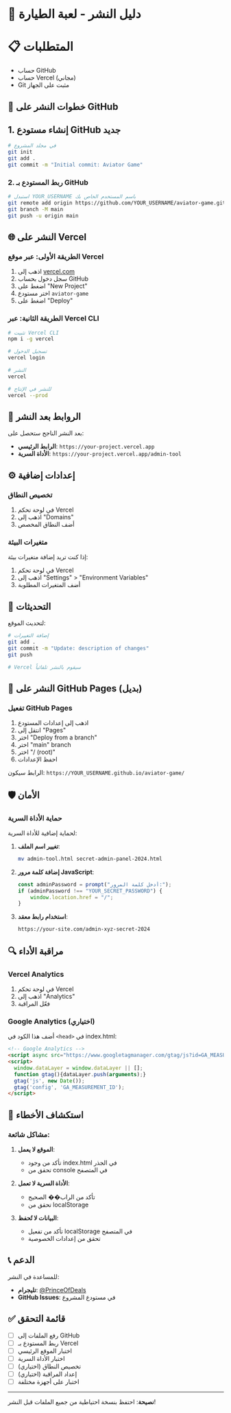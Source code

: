 # 🚀 دليل النشر - لعبة الطيارة

# 📋 المتطلبات

- حساب GitHub
- حساب Vercel (مجاني)
- Git مثبت على الجهاز

## 🔧 خطوات النشر على GitHub

## 1. إنشاء مستودع GitHub جديد

```bash
# في مجلد المشروع
git init
git add .
git commit -m "Initial commit: Aviator Game"
```

### 2. ربط المستودع بـ GitHub

```bash
# استبدل YOUR_USERNAME باسم المستخدم الخاص بك
git remote add origin https://github.com/YOUR_USERNAME/aviator-game.git
git branch -M main
git push -u origin main
```

## 🌐 النشر على Vercel

### الطريقة الأولى: عبر موقع Vercel

1. اذهب إلى [vercel.com](https://vercel.com)
2. سجل دخول بحساب GitHub
3. اضغط على "New Project"
4. اختر مستودع `aviator-game`
5. اضغط على "Deploy"

### الطريقة الثانية: عبر Vercel CLI

```bash
# تثبيت Vercel CLI
npm i -g vercel

# تسجيل الدخول
vercel login

# النشر
vercel

# للنشر في الإنتاج
vercel --prod
```

## 🔗 الروابط بعد النشر

بعد النشر الناجح ستحصل على:

- **الرابط الرئيسي**: `https://your-project.vercel.app`
- **الأداة السرية**: `https://your-project.vercel.app/admin-tool`

## ⚙️ إعدادات إضافية

### تخصيص النطاق

1. في لوحة تحكم Vercel
2. اذهب إلى "Domains"
3. أضف النطاق المخصص

### متغيرات البيئة

إذا كنت تريد إضافة متغيرات بيئة:

1. في لوحة تحكم Vercel
2. اذهب إلى "Settings" > "Environment Variables"
3. أضف المتغيرات المطلوبة

## 🔄 التحديثات

لتحديث الموقع:

```bash
# إضافة التغييرات
git add .
git commit -m "Update: description of changes"
git push

# Vercel سيقوم بالنشر تلقائياً
```

## 📱 النشر على GitHub Pages (بديل)

### تفعيل GitHub Pages

1. اذهب إلى إعدادات المستودع
2. انتقل إلى "Pages"
3. اختر "Deploy from a branch"
4. اختر "main" branch
5. اختر "/ (root)"
6. احفظ الإعدادات

الرابط سيكون: `https://YOUR_USERNAME.github.io/aviator-game/`

## 🛡️ الأمان

### حماية الأداة السرية

لحماية إضافية للأداة السرية:

1. **تغيير اسم الملف**:
   ```bash
   mv admin-tool.html secret-admin-panel-2024.html
   ```

2. **إضافة كلمة مرور JavaScript**:
   ```javascript
   const adminPassword = prompt("أدخل كلمة المرور:");
   if (adminPassword !== "YOUR_SECRET_PASSWORD") {
       window.location.href = "/";
   }
   ```

3. **استخدام رابط معقد**:
   ```
   https://your-site.com/admin-xyz-secret-2024
   ```

## 🔍 مراقبة الأداء

### Vercel Analytics

1. في لوحة تحكم Vercel
2. اذهب إلى "Analytics"
3. فعّل المراقبة

### Google Analytics (اختياري)

أضف هذا الكود في `<head>` في index.html:

```html
<!-- Google Analytics -->
<script async src="https://www.googletagmanager.com/gtag/js?id=GA_MEASUREMENT_ID"></script>
<script>
  window.dataLayer = window.dataLayer || [];
  function gtag(){dataLayer.push(arguments);}
  gtag('js', new Date());
  gtag('config', 'GA_MEASUREMENT_ID');
</script>
```

## 🐛 استكشاف الأخطاء

### مشاكل شائعة:

1. **الموقع لا يعمل**:
   - تأكد من وجود index.html في الجذر
   - تحقق من console في المتصفح

2. **الأداة السرية لا تعمل**:
   - تأكد من الراب�� الصحيح
   - تحقق من localStorage

3. **البيانات لا تُحفظ**:
   - تأكد من تفعيل localStorage في المتصفح
   - تحقق من إعدادات الخصوصية

## 📞 الدعم

للمساعدة في النشر:
- **تليجرام**: [@PrinceOfDeals](https://t.me/PrinceOfDeals)
- **GitHub Issues**: في مستودع المشروع

## ✅ قائمة التحقق

- [ ] رفع الملفات إلى GitHub
- [ ] ربط المستودع بـ Vercel
- [ ] اختبار الموقع الرئيسي
- [ ] اختبار الأداة السرية
- [ ] تخصيص النطاق (اختياري)
- [ ] إعداد المراقبة (اختياري)
- [ ] اختبار على أجهزة مختلفة

---

**نصيحة**: احتفظ بنسخة احتياطية من جميع الملفات قبل النشر!